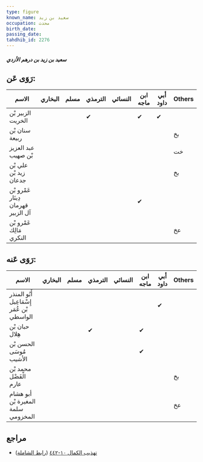 ```yaml
---
type: figure
known_name: سعيد بن زيد
occupation: محدث
birth_date:
passing_date:
tahdhib_id: 2276
---
```

##### سعيد بن زيد بن درهم الأزدي

## رَوَى عَن:
| الاسم                               | البخاري | مسلم | الترمذي | النسائي | ابن ماجه | أبي داود | Others |
| ----------------------------------- | ------- | ---- | ------- | ------- | -------- | -------- | ------ |
| الزبير بْن الخريت                   |         |      | ✔       |         | ✔        | ✔        |        |
| سنان بْن ربيعة                      |         |      |         |         |          |          | بخ     |
| عبد العزيز بْن صهيب                 |         |      |         |         |          |          | خت     |
| علي بْن زيد بْن جدعان               |         |      |         |         |          |          | بخ     |
| عَمْرو بْن دِينَار قهرمان آل الزبير |         |      |         |         | ✔        |          |        |
| عَمْرو بْن مَالِك النكري            |         |      |         |         |          |          | عخ     |
## رَوَى عَنه:
| الاسم                                      | البخاري | مسلم | الترمذي | النسائي | ابن ماجه | أبي داود | Others |
| ------------------------------------------ | ------- | ---- | ------- | ------- | -------- | -------- | ------ |
| أَبُو المنذر إِسْمَاعِيل بْن عُمَر الواسطي |         |      |         |         |          | ✔        |        |
| حبان بْن هِلال                             |         |      | ✔       |         | ✔        |          |        |
| الحسن بْن مُوسَى الأشيب                    |         |      |         |         | ✔        |          |        |
| محمد بْن الْفَضْل عارم                     |         |      |         |         |          |          | بخ     |
| أبو هشام المغيرة بْن سلمة المخزومي         |         |      |         |         |          |          | عخ     |
## مراجع
- [تهذيب الكمال ١٠-٤٤٢](obsidian://open?vault=Tahdhib-al-Kamal&file=Figures/٢٢٧٦-سعيد%20بن%20زيد%20بن%20درهم%20الأزدي) ([رابط الشاملة](https://shamela.ws/book/3722/5214))